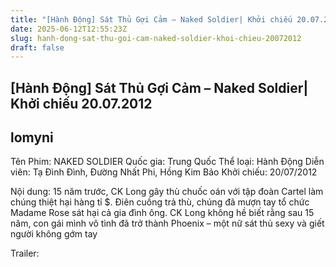 ```yaml
---
title: "[Hành Động] Sát Thủ Gợi Cảm – Naked Soldier| Khởi chiếu 20.07.2012"
date: 2025-06-12T12:55:23Z
slug: hanh-dong-sat-thu-goi-cam-naked-soldier-khoi-chieu-20072012
draft: false
---
```


## [Hành Động] Sát Thủ Gợi Cảm – Naked Soldier| Khởi chiếu 20.07.2012

## lomyni

Tên Phim: NAKED SOLDIER
Quốc gia: Trung Quốc
Thể loại: Hành Động
Diễn viên: Tạ Đình Đình, Đường Nhất Phi,  Hồng Kim Bảo
Khởi chiếu: 20/07/2012
 
Nội dung: 
15 năm trước, CK Long gây thù chuốc oán với tập đoàn Cartel làm chúng thiệt hại hàng tỉ $. Điên cuồng trả thù, chúng đã mượn tay tổ chức Madame Rose sát hại cả gia đình ông. CK Long không hề biết rằng sau 15 năm, con gái mình vô tình đã trở thành Phoenix – một nữ sát thủ sexy và giết người không gớm tay
 

 

 

 

 

 
Trailer: